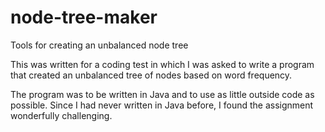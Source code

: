 # node-tree-maker
Tools for creating an unbalanced node tree

This was written for a coding test in which I was asked to write a program that created an unbalanced tree of nodes based on word frequency.

The program was to be written in Java and to use as little outside code as possible. Since I had never written in Java before, I found the assignment wonderfully challenging. 

